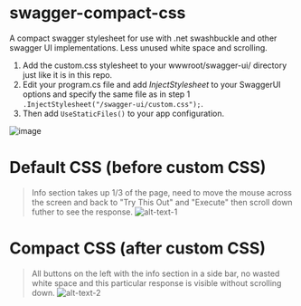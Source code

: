 # swagger-compact-css
A compact swagger stylesheet for use with .net swashbuckle and other swagger UI implementations. Less unused white space and scrolling.

1. Add the custom.css stylesheet to your wwwroot/swagger-ui/ directory just like it is in this repo.
2. Edit your program.cs file and add <i>InjectStylesheet</i> to your SwaggerUI options and specify the same file as in step 1 
   ``` .InjectStylesheet("/swagger-ui/custom.css"); ```.   
3. Then add ```UseStaticFiles()``` to your app configuration. 
   
![image](https://user-images.githubusercontent.com/13120778/236339410-743a712b-9ffa-41e0-b88f-0cb33de2e3fa.png)

# Default CSS (before custom CSS)
> Info section takes up 1/3 of the page, need to move the mouse across the screen and back to "Try This Out" and "Execute" then scroll down futher to see the response.
![alt-text-1](https://raw.githubusercontent.com/karlpothast/swagger-compact-css/master/default-swagger-css.png "Default")

# Compact CSS (after custom CSS)
> All buttons on the left with the info section in a side bar, no wasted white space and this particular response is visible without scrolling down.
![alt-text-2](https://raw.githubusercontent.com/karlpothast/swagger-compact-css/master/compact-swagger-css.png "Compact")










